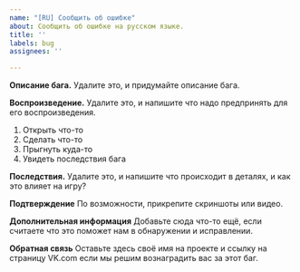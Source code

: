 ```yaml
---
name: "[RU] Сообщить об ошибке"
about: Сообщить об ошибке на русском языке.
title: ''
labels: bug
assignees: ''

---
```


**Описание бага.**
Удалите это, и придумайте описание бага.

**Воспроизведение.**
Удалите это, и напишите что надо предпринять для его воспроизведения.
1. Открыть что-то
2. Сделать что-то
3. Прыгнуть куда-то
4. Увидеть последствия бага

**Последствия.**
Удалите это, и напишите что происходит в деталях, и как это влияет на игру?

**Подтверждение**
По возможности, прикрепите скриншоты или видео.

**Дополнительная информация**
Добавьте сюда что-то ещё, если считаете что это поможет нам в обнаружении и исправлении.

**Обратная связь**
Оставьте здесь своё имя на проекте и ссылку на страницу VK.com если мы решим вознаградить вас за этот баг.
